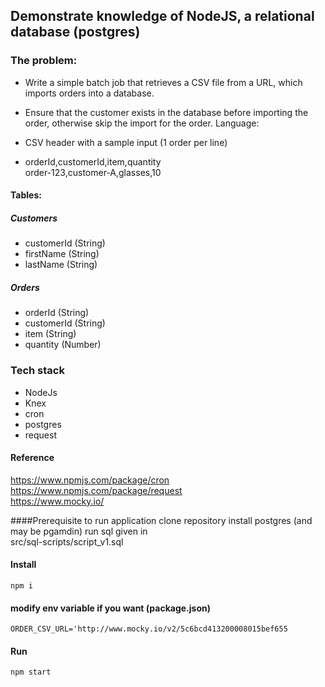 ## Demonstrate knowledge of NodeJS, a relational database (postgres)

### The problem:
- Write a simple batch job that retrieves a CSV file from a URL, 
which imports orders into a database. 

- Ensure that the customer exists in the database before importing the order, otherwise skip the import for the order.
Language:
- CSV header with a sample input (1 order per line)
- orderId,customerId,item,quantity <br />
  order-123,customer-A,glasses,10

#### Tables:
##### Customers
* customerId (String)<br />
* firstName (String)<br />
* lastName (String)<br />

##### Orders
* orderId (String)<br />
* customerId (String)<br />
* item (String)<br />
* quantity (Number)<br />

### Tech stack
* NodeJs
* Knex
* cron
* postgres
* request

#### Reference 
https://www.npmjs.com/package/cron <br />
https://www.npmjs.com/package/request <br />
https://www.mocky.io/ <br />

####Prerequisite to run application
clone repository
install postgres (and may be pgamdin)
run sql given in <br /> src/sql-scripts/script_v1.sql

#### Install
`npm i`

#### modify env variable if you want (package.json)
`ORDER_CSV_URL='http://www.mocky.io/v2/5c6bcd413200008015bef655` 

#### Run
 `npm start`
 
 


